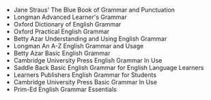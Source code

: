 - Jane Straus' The Blue Book of Grammar and Punctuation
- Longman Advanced Learner's Grammar
- Oxford Dictionary of English Grammar
- Oxford Practical English Grammar
- Betty Azar Understanding and Using English Grammar
- Longman An A-Z English Grammar and Usage
- Betty Azar Basic English Grammar
- Cambridge University Press English Grammar In Use
- Saddle Back Basic English Grammar for English Language Learners
- Learners Publishers English Grammar for Students
- Cambridge University Press Basic Grammar In Use
- Prim-Ed English Grammar Essentials
